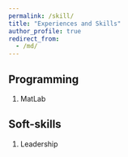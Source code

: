 ```yaml
---
permalink: /skill/
title: "Experiences and Skills"
author_profile: true
redirect_from: 
  - /md/
---
```



## Programming

  1. MatLab


## Soft-skills

  1. Leadership



